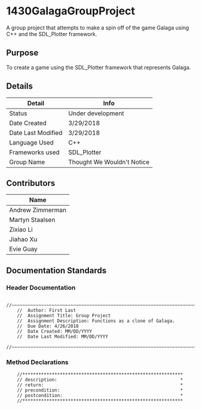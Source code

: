 # 1430GalagaGroupProject
A group project that attempts to make a spin off of the game Galaga using C++ and the SDL_Plotter framework.

## Purpose
To create a game using the SDL_Plotter framework that represents Galaga.

## Details
| Detail             | Info                       |
|--------------------|----------------------------|
| Status             | Under development          |
| Date Created       | 3/29/2018                  |
| Date Last Modified | 3/29/2018                  |
| Language Used      | C++                        |
| Frameworks used    | SDL_Plotter                |
| Group Name         | Thought We Wouldn't Notice |

## Contributors
| Name             |
|------------------|
| Andrew Zimmerman |
| Martyn Staalsen  |
| Zixiao Li        |
| Jiahao Xu        |
| Evie Guay        |

## Documentation Standards

### Header Documentation

        //~~~~~~~~~~~~~~~~~~~~~~~~~~~~~~~~~~~~~~~~~~~~~~~~~~~~~~~~~~~~~~~~~~~~~~~
        //  Author: First Last
        //  Assignment Title: Group Project
        //  Assignment Description: Functions as a clone of Galaga.
        //  Due Date: 4/26/2018
        //  Date Created: MM/DD/YYYY
        //  Date Last Modified: MM/DD/YYYY
        //~~~~~~~~~~~~~~~~~~~~~~~~~~~~~~~~~~~~~~~~~~~~~~~~~~~~~~~~~~~~~~~~~~~~~~~

### Method Declarations

        //************************************************************
        // description:                                              *
        // return:                                                   *
        // precondition:                                             *
        // postcondition:                                            *
        //************************************************************
